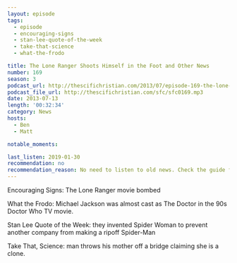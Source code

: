 ```yaml
---
layout: episode
tags:
  - episode
  - encouraging-signs
  - stan-lee-quote-of-the-week
  - take-that-science
  - what-the-frodo

title: The Lone Ranger Shoots Himself in the Foot and Other News
number: 169
season: 3
podcast_url: http://thescifichristian.com/2013/07/episode-169-the-lone-ranger-shoots-himself-in-the-foot-and-other-news/
podcast_file_url: http://thescifichristian.com/sfc/sfc0169.mp3
date: 2013-07-13
length: '00:32:34'
category: News
hosts:
  - Ben
  - Matt

notable_moments:

last_listen: 2019-01-30
recommendation: no
recommendation_reason: No need to listen to old news. Check the guide for what's interesting in hindsight.
---
```

Encouraging Signs: The Lone Ranger movie bombed 

What the Frodo: Michael Jackson was almost cast as The Doctor in the 90s Doctor Who TV movie.

Stan Lee Quote of the Week: they invented Spider Woman to prevent another company from making a ripoff Spider-Man 

Take That, Science: man throws his mother off a bridge claiming she is a clone.